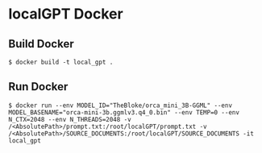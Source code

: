 # localGPT Docker

## Build Docker
```shell
$ docker build -t local_gpt .
```

## Run Docker
```shell
$ docker run --env MODEL_ID="TheBloke/orca_mini_3B-GGML" --env MODEL_BASENAME="orca-mini-3b.ggmlv3.q4_0.bin" --env TEMP=0 --env N_CTX=2048 --env N_THREADS=2048 -v /<AbsolutePath>/prompt.txt:/root/localGPT/prompt.txt -v /<AbsolutePath>/SOURCE_DOCUMENTS:/root/localGPT/SOURCE_DOCUMENTS -it local_gpt
```
